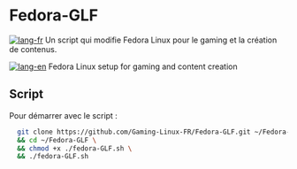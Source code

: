 # Fedora-GLF
[![lang-fr](https://img.shields.io/badge/lang-fr-blue.svg)]() Un script qui modifie Fedora Linux  pour le gaming et la création de contenus.

[![lang-en](https://img.shields.io/badge/lang-en-blue.svg)]() Fedora Linux setup for gaming and content creation

## Script
Pour démarrer avec le script :
```bash
  git clone https://github.com/Gaming-Linux-FR/Fedora-GLF.git ~/Fedora-GLF \
  && cd ~/Fedora-GLF \
  && chmod +x ./fedora-GLF.sh \
  && ./fedora-GLF.sh
```
